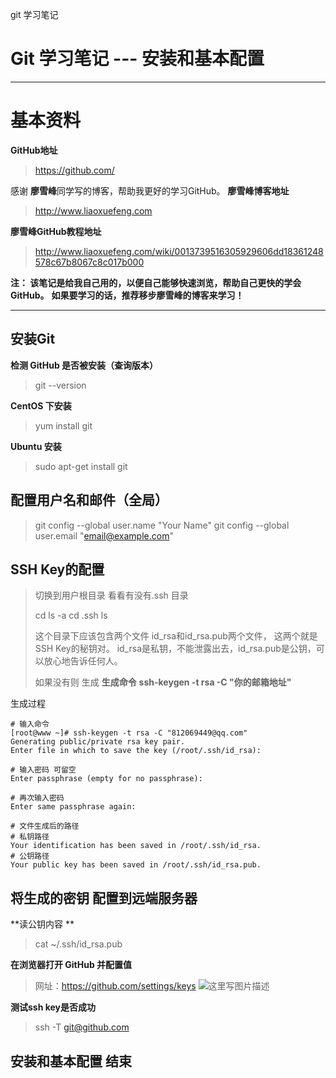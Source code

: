 git 学习笔记

# Git 学习笔记 --- 安装和基本配置

-------


# 基本资料

**GitHub地址**
> https://github.com/



感谢 **廖雪峰**同学写的博客，帮助我更好的学习GitHub。
**廖雪峰博客地址**
> http://www.liaoxuefeng.com

**廖雪峰GitHub教程地址**
>http://www.liaoxuefeng.com/wiki/0013739516305929606dd18361248578c67b8067c8c017b000

**注： 该笔记是给我自己用的，以便自己能够快速浏览，帮助自己更快的学会GitHub。** 
**如果要学习的话，推荐移步廖雪峰的博客来学习！**


-----

**安装Git**
--------
**检测 GitHub 是否被安装（查询版本）**

> git --version

**CentOS 下安装**
>  yum install git 

**Ubuntu 安装**
> sudo apt-get install git



**配置用户名和邮件（全局）**
--------
> git config --global user.name "Your Name"
> git config --global user.email "email@example.com"



**SSH Key的配置**
--------
> 切换到用户根目录 看看有没有.ssh 目录
> 
> cd 
> ls -a
> cd .ssh 
> ls
> 
> 这个目录下应该包含两个文件
> id_rsa和id_rsa.pub两个文件， 这两个就是SSH Key的秘钥对。
> id_rsa是私钥，不能泄露出去，id_rsa.pub是公钥，可以放心地告诉任何人。
> 
> 如果没有则 生成
> **生成命令** 
> **ssh-keygen -t rsa -C "你的邮箱地址"**
> 

生成过程
```shell 
# 输入命令 
[root@www ~]# ssh-keygen -t rsa -C "812069449@qq.com"
Generating public/private rsa key pair.
Enter file in which to save the key (/root/.ssh/id_rsa): 

# 输入密码 可留空 
Enter passphrase (empty for no passphrase): 

# 再次输入密码
Enter same passphrase again: 

# 文件生成后的路径 
# 私钥路径
Your identification has been saved in /root/.ssh/id_rsa.
# 公钥路径
Your public key has been saved in /root/.ssh/id_rsa.pub.

```
**将生成的密钥 配置到远端服务器**
----------

**读公钥内容 **
> cat  ~/.ssh/id_rsa.pub


**在浏览器打开 GitHub  并配置值**
> 网址：https://github.com/settings/keys
![这里写图片描述](http://images2015.cnblogs.com/blog/446475/201512/446475-20151207095523105-1244401158.jpg)


**测试ssh key是否成功**
> ssh -T git@github.com

安装和基本配置 结束 
------












